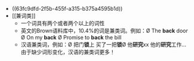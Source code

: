- ((63fc9dfd-2f5b-455f-a315-b375a4595b1d))
- [[兼词类]]
	- 一个词具有两个或者两个以上的词性
	- 英文的Brown语料库中，10.4%的词是兼类词。例如：Ø The **back** door Ø On my **back** Ø Promise to **back** the bill
	- 汉语兼类词，例如：Ø 把门**锁**上 买了一把**锁**Ø 他**研究**xx 他的**研究**工作...由于缺少词形变化，汉语的兼类词更多！